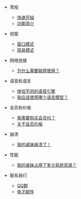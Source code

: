 * 常规

    * [快速开始](zh-cn/quickstart.md)
    * [功能简介](zh-cn/features.md)

* 视窗

    * [窗口模式](zh-cn/window-mode.md)
    * [简易模式](zh-cn/lite-mode.md)

* 网络连接

    * [为什么需要联网使用？](zh-cn/why-network-connection-is-necessary.md)

* 语音和语言

    * [体验不同的语音引擎](zh-cn/experience-different-voice-engines.md)
    * [我应该使用哪个语言模型？](zh-cn/which-language-model-should-i-use.md)

* 会员和价格

    * [我需要购买会员吗？](zh-cn/should-i-pay-for-the-memberships.md)
    * [关于会员价格](zh-cn/pricing-plan-details.md)

* 崩溃

    * [我的桌妹崩溃了！](zh-cn/my-deskmate-crashed.md)

* 性能

    * [我的桌妹占用了多少系统资源？](zh-cn/how-many-resources-did-my-yume-take.md)

* 联系我们

    * [QQ群](zh-cn/qq-groups.md)
    * [电子邮件](zh-cn/email.md)